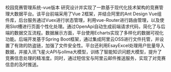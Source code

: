 校园竞赛管理系统-vue版本
研究设计并实现了一款基于现代化技术架构的竞赛管理大数据平台。该平台前端采用了Vue 2框架，并结合阿里的Ant Design Vue组件库，后台服务通过Vuex进行状态管理，利用vue-Router进行路由管理，以及使用Slot槽进行页面个性化处理。通过OpenApi自动生成前端请求代码，简化了与后端的数据交互流程。数据展示方面，平台使用Echarts实现了多样化的数据可视化功能。后端开发基于Spring Boot框架，通过集成阿里云OSS进行文件托管，并设置了有效的防盗链，加强了文件安全性。平台还利用EsayExcel处理用户批量导入数据，并接入讯飞星火API与ollma大模型，训练了智能知识问题大模型，提升了竞赛信息处理的精准度。同时，通过短信宝与阿里云邮件推送服务，实现了对竞赛信息的及时推送。
